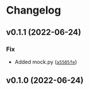 # Changelog

<!--next-version-placeholder-->

## v0.1.1 (2022-06-24)
### Fix
* Added mock.py ([`a5505fe`](https://github.com/SebastianBelmonte95/spaced/commit/a5505fecedf332512f86541a91e88ba2588bc90e))

## v0.1.0 (2022-06-24)


